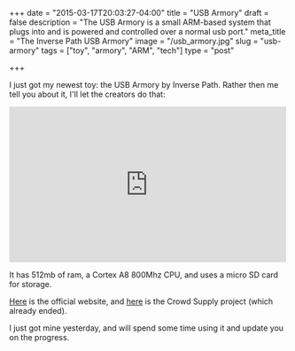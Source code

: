 +++
date = "2015-03-17T20:03:27-04:00"
title = "USB Armory"
draft = false
description = "The USB Armory is a small ARM-based system that plugs into and is powered and controlled over a normal usb port."
meta_title = "The Inverse Path USB Armory"
image = "/usb_armory.jpg"
slug = "usb-armory"
tags = ["toy", "armory", "ARM", "tech"]
type = "post"

+++

I just got my newest toy: the USB Armory by Inverse Path.  Rather then me tell
you about it, I'll let the creators do that: <!--more--><br />
<iframe src="https://player.vimeo.com/video/114250016" width="500" height="281"
frameborder="0" webkitallowfullscreen mozallowfullscreen allowfullscreen></iframe>

It has 512mb of ram, a Cortex A8 800Mhz CPU, and uses a micro SD card for
storage.

[Here](http://inversepath.com/usbarmory) is the official website, and
[here](https://www.crowdsupply.com/inverse-path/usb-armory) is the Crowd Supply
project (which already ended).

I just got mine yesterday, and will spend some time using it and update you on
the progress.
